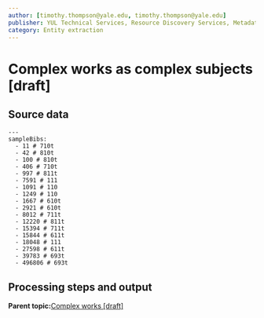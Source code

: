 ```yaml
---
author: [timothy.thompson@yale.edu, timothy.thompson@yale.edu]
publisher: YUL Technical Services, Resource Discovery Services, Metadata Services Unit
category: Entity extraction
---
```


# Complex works as complex subjects \[draft\]

## Source data

```
---
sampleBibs:  
  - 11 # 710t
  - 42 # 810t
  - 100 # 810t
  - 406 # 710t
  - 997 # 811t
  - 7591 # 111
  - 1091 # 110
  - 1249 # 110
  - 1667 # 610t
  - 2921 # 610t
  - 8012 # 711t
  - 12220 # 811t
  - 15394 # 711t
  - 15844 # 611t
  - 18048 # 111
  - 27598 # 611t
  - 39783 # 693t
  - 496806 # 693t
```

## Processing steps and output

**Parent topic:**[Complex works \[draft\]](../../tasks/concepts/name_title_entries.md)

